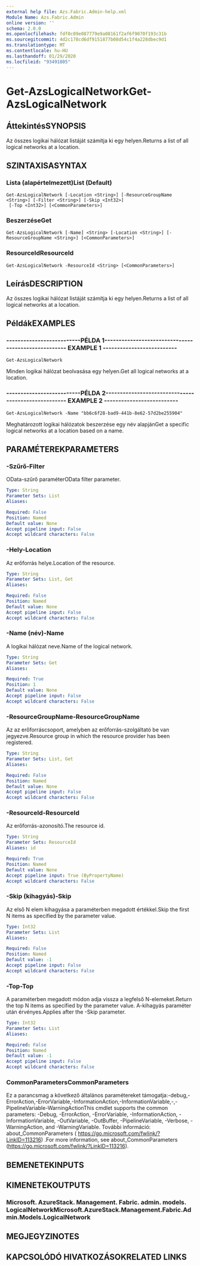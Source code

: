 ```yaml
---
external help file: Azs.Fabric.Admin-help.xml
Module Name: Azs.Fabric.Admin
online version: ''
schema: 2.0.0
ms.openlocfilehash: fdf0c09e087779e9a08161f2af6f9070f193c31b
ms.sourcegitcommit: 4d2c178cd6df9151877b08d54c1f4a228dbec9d1
ms.translationtype: MT
ms.contentlocale: hu-HU
ms.lasthandoff: 01/29/2020
ms.locfileid: "93491805"
---
```

# <span data-ttu-id="d3ba7-101">Get-AzsLogicalNetwork</span><span class="sxs-lookup"><span data-stu-id="d3ba7-101">Get-AzsLogicalNetwork</span></span>

## <span data-ttu-id="d3ba7-102">Áttekintés</span><span class="sxs-lookup"><span data-stu-id="d3ba7-102">SYNOPSIS</span></span>
<span data-ttu-id="d3ba7-103">Az összes logikai hálózat listáját számítja ki egy helyen.</span><span class="sxs-lookup"><span data-stu-id="d3ba7-103">Returns a list of all logical networks at a location.</span></span>

## <span data-ttu-id="d3ba7-104">SZINTAXISA</span><span class="sxs-lookup"><span data-stu-id="d3ba7-104">SYNTAX</span></span>

### <span data-ttu-id="d3ba7-105">Lista (alapértelmezett)</span><span class="sxs-lookup"><span data-stu-id="d3ba7-105">List (Default)</span></span>
```
Get-AzsLogicalNetwork [-Location <String>] [-ResourceGroupName <String>] [-Filter <String>] [-Skip <Int32>]
 [-Top <Int32>] [<CommonParameters>]
```

### <span data-ttu-id="d3ba7-106">Beszerzése</span><span class="sxs-lookup"><span data-stu-id="d3ba7-106">Get</span></span>
```
Get-AzsLogicalNetwork [-Name] <String> [-Location <String>] [-ResourceGroupName <String>] [<CommonParameters>]
```

### <span data-ttu-id="d3ba7-107">ResourceId</span><span class="sxs-lookup"><span data-stu-id="d3ba7-107">ResourceId</span></span>
```
Get-AzsLogicalNetwork -ResourceId <String> [<CommonParameters>]
```

## <span data-ttu-id="d3ba7-108">Leírás</span><span class="sxs-lookup"><span data-stu-id="d3ba7-108">DESCRIPTION</span></span>
<span data-ttu-id="d3ba7-109">Az összes logikai hálózat listáját számítja ki egy helyen.</span><span class="sxs-lookup"><span data-stu-id="d3ba7-109">Returns a list of all logical networks at a location.</span></span>

## <span data-ttu-id="d3ba7-110">Példák</span><span class="sxs-lookup"><span data-stu-id="d3ba7-110">EXAMPLES</span></span>

### <span data-ttu-id="d3ba7-111">--------------------------PÉLDA 1--------------------------</span><span class="sxs-lookup"><span data-stu-id="d3ba7-111">-------------------------- EXAMPLE 1 --------------------------</span></span>
```
Get-AzsLogicalNetwork
```

<span data-ttu-id="d3ba7-112">Minden logikai hálózat beolvasása egy helyen.</span><span class="sxs-lookup"><span data-stu-id="d3ba7-112">Get all logical networks at a location.</span></span>

### <span data-ttu-id="d3ba7-113">--------------------------PÉLDA 2--------------------------</span><span class="sxs-lookup"><span data-stu-id="d3ba7-113">-------------------------- EXAMPLE 2 --------------------------</span></span>
```
Get-AzsLogicalNetwork -Name "bb6c6f28-bad9-441b-8e62-57d2be255904"
```

<span data-ttu-id="d3ba7-114">Meghatározott logikai hálózatok beszerzése egy név alapján</span><span class="sxs-lookup"><span data-stu-id="d3ba7-114">Get a specific logical networks at a location based on a name.</span></span>

## <span data-ttu-id="d3ba7-115">PARAMÉTEREK</span><span class="sxs-lookup"><span data-stu-id="d3ba7-115">PARAMETERS</span></span>

### <span data-ttu-id="d3ba7-116">-Szűrő</span><span class="sxs-lookup"><span data-stu-id="d3ba7-116">-Filter</span></span>
<span data-ttu-id="d3ba7-117">OData-szűrő paraméter</span><span class="sxs-lookup"><span data-stu-id="d3ba7-117">OData filter parameter.</span></span>

```yaml
Type: String
Parameter Sets: List
Aliases: 

Required: False
Position: Named
Default value: None
Accept pipeline input: False
Accept wildcard characters: False
```

### <span data-ttu-id="d3ba7-118">-Hely</span><span class="sxs-lookup"><span data-stu-id="d3ba7-118">-Location</span></span>
<span data-ttu-id="d3ba7-119">Az erőforrás helye.</span><span class="sxs-lookup"><span data-stu-id="d3ba7-119">Location of the resource.</span></span>

```yaml
Type: String
Parameter Sets: List, Get
Aliases: 

Required: False
Position: Named
Default value: None
Accept pipeline input: False
Accept wildcard characters: False
```

### <span data-ttu-id="d3ba7-120">-Name (név)</span><span class="sxs-lookup"><span data-stu-id="d3ba7-120">-Name</span></span>
<span data-ttu-id="d3ba7-121">A logikai hálózat neve.</span><span class="sxs-lookup"><span data-stu-id="d3ba7-121">Name of the logical network.</span></span>

```yaml
Type: String
Parameter Sets: Get
Aliases: 

Required: True
Position: 1
Default value: None
Accept pipeline input: False
Accept wildcard characters: False
```

### <span data-ttu-id="d3ba7-122">-ResourceGroupName</span><span class="sxs-lookup"><span data-stu-id="d3ba7-122">-ResourceGroupName</span></span>
<span data-ttu-id="d3ba7-123">Az az erőforráscsoport, amelyben az erőforrás-szolgáltató be van jegyezve.</span><span class="sxs-lookup"><span data-stu-id="d3ba7-123">Resource group in which the resource provider has been registered.</span></span>

```yaml
Type: String
Parameter Sets: List, Get
Aliases: 

Required: False
Position: Named
Default value: None
Accept pipeline input: False
Accept wildcard characters: False
```

### <span data-ttu-id="d3ba7-124">-ResourceId</span><span class="sxs-lookup"><span data-stu-id="d3ba7-124">-ResourceId</span></span>
<span data-ttu-id="d3ba7-125">Az erőforrás-azonosító.</span><span class="sxs-lookup"><span data-stu-id="d3ba7-125">The resource id.</span></span>

```yaml
Type: String
Parameter Sets: ResourceId
Aliases: id

Required: True
Position: Named
Default value: None
Accept pipeline input: True (ByPropertyName)
Accept wildcard characters: False
```

### <span data-ttu-id="d3ba7-126">-Skip (kihagyás)</span><span class="sxs-lookup"><span data-stu-id="d3ba7-126">-Skip</span></span>
<span data-ttu-id="d3ba7-127">Az első N elem kihagyása a paraméterben megadott értékkel.</span><span class="sxs-lookup"><span data-stu-id="d3ba7-127">Skip the first N items as specified by the parameter value.</span></span>

```yaml
Type: Int32
Parameter Sets: List
Aliases: 

Required: False
Position: Named
Default value: -1
Accept pipeline input: False
Accept wildcard characters: False
```

### <span data-ttu-id="d3ba7-128">-Top</span><span class="sxs-lookup"><span data-stu-id="d3ba7-128">-Top</span></span>
<span data-ttu-id="d3ba7-129">A paraméterben megadott módon adja vissza a legfelső N-elemeket.</span><span class="sxs-lookup"><span data-stu-id="d3ba7-129">Return the top N items as specified by the parameter value.</span></span>
<span data-ttu-id="d3ba7-130">A-kihagyás paraméter után érvényes.</span><span class="sxs-lookup"><span data-stu-id="d3ba7-130">Applies after the -Skip parameter.</span></span>

```yaml
Type: Int32
Parameter Sets: List
Aliases: 

Required: False
Position: Named
Default value: -1
Accept pipeline input: False
Accept wildcard characters: False
```

### <span data-ttu-id="d3ba7-131">CommonParameters</span><span class="sxs-lookup"><span data-stu-id="d3ba7-131">CommonParameters</span></span>
<span data-ttu-id="d3ba7-132">Ez a parancsmag a következő általános paramétereket támogatja:-debug,-ErrorAction,-ErrorVariable,-InformationAction,-InformationVariable,-,-PipelineVariable-WarningAction</span><span class="sxs-lookup"><span data-stu-id="d3ba7-132">This cmdlet supports the common parameters: -Debug, -ErrorAction, -ErrorVariable, -InformationAction, -InformationVariable, -OutVariable, -OutBuffer, -PipelineVariable, -Verbose, -WarningAction, and -WarningVariable.</span></span> <span data-ttu-id="d3ba7-133">További információ: about_CommonParameters ( https://go.microsoft.com/fwlink/?LinkID=113216) .</span><span class="sxs-lookup"><span data-stu-id="d3ba7-133">For more information, see about_CommonParameters (https://go.microsoft.com/fwlink/?LinkID=113216).</span></span>

## <span data-ttu-id="d3ba7-134">BEMENETEK</span><span class="sxs-lookup"><span data-stu-id="d3ba7-134">INPUTS</span></span>

## <span data-ttu-id="d3ba7-135">KIMENETEK</span><span class="sxs-lookup"><span data-stu-id="d3ba7-135">OUTPUTS</span></span>

### <span data-ttu-id="d3ba7-136">Microsoft. AzureStack. Management. Fabric. admin. models. LogicalNetwork</span><span class="sxs-lookup"><span data-stu-id="d3ba7-136">Microsoft.AzureStack.Management.Fabric.Admin.Models.LogicalNetwork</span></span>

## <span data-ttu-id="d3ba7-137">MEGJEGYZI</span><span class="sxs-lookup"><span data-stu-id="d3ba7-137">NOTES</span></span>

## <span data-ttu-id="d3ba7-138">KAPCSOLÓDÓ HIVATKOZÁSOK</span><span class="sxs-lookup"><span data-stu-id="d3ba7-138">RELATED LINKS</span></span>

